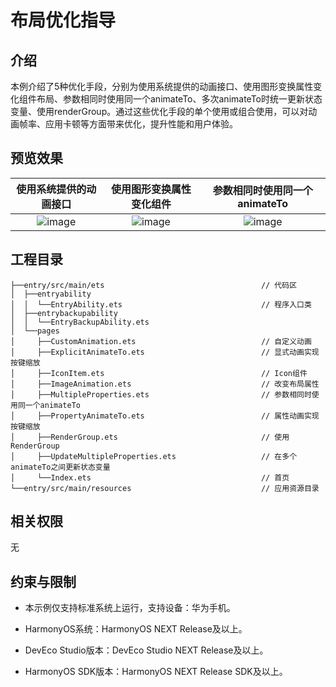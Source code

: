 # **布局优化指导**
## 介绍
本例介绍了5种优化手段，分别为使用系统提供的动画接口、使用图形变换属性变化组件布局、参数相同时使用同一个animateTo、多次animateTo时统一更新状态变量、使用renderGroup。通过这些优化手段的单个使用或组合使用，可以对动画帧率、应用卡顿等方面带来优化，提升性能和用户体验。

## 预览效果

|            使用系统提供的动画接口            |           使用图形变换属性变化组件            |        参数相同时使用同一个animateTo        |
|:---------------------------------:|:---------------------------------:|:---------------------------------:|
|    ![image](screenshots/1.gif)    |    ![image](screenshots/2.gif)    |    ![image](screenshots/3.gif)    |

## 工程目录
``` 
├──entry/src/main/ets                                   // 代码区
│  ├──entryability
│  │  └──EntryAbility.ets                               // 程序入口类
│  ├──entrybackupability
│  │  └──EntryBackupAbility.ets
│  └──pages             
│     ├──CustomAnimation.ets                            // 自定义动画
│     ├──ExplicitAnimateTo.ets                          // 显式动画实现按键缩放
│     ├──IconItem.ets                                   // Icon组件
│     ├──ImageAnimation.ets                             // 改变布局属性
│     ├──MultipleProperties.ets                         // 参数相同时使用同一个animateTo
│     ├──PropertyAnimateTo.ets                          // 属性动画实现按键缩放
│     ├──RenderGroup.ets                                // 使用RenderGroup
│     ├──UpdateMultipleProperties.ets                   // 在多个animateTo之间更新状态变量        
│     └──Index.ets                                      // 首页                              
└──entry/src/main/resources                             // 应用资源目录
```

## 相关权限
无

## 约束与限制
* 本示例仅支持标准系统上运行，支持设备：华为手机。

* HarmonyOS系统：HarmonyOS NEXT Release及以上。

* DevEco Studio版本：DevEco Studio NEXT Release及以上。

* HarmonyOS SDK版本：HarmonyOS NEXT Release SDK及以上。